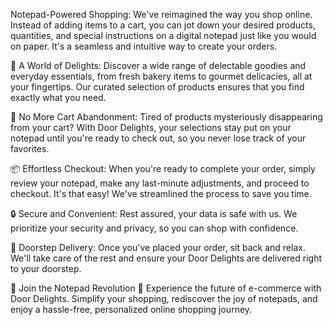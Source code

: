  Notepad-Powered Shopping: We've reimagined the way you shop online. Instead of adding items to a cart, you can jot down your desired products, quantities, and special instructions on a digital notepad just like you would on paper. It's a seamless and intuitive way to create your orders.

🥐 A World of Delights: Discover a wide range of delectable goodies and everyday essentials, from fresh bakery items to gourmet delicacies, all at your fingertips. Our curated selection of products ensures that you find exactly what you need.

🛒 No More Cart Abandonment: Tired of products mysteriously disappearing from your cart? With Door Delights, your selections stay put on your notepad until you're ready to check out, so you never lose track of your favorites.

📦 Effortless Checkout: When you're ready to complete your order, simply review your notepad, make any last-minute adjustments, and proceed to checkout. It's that easy! We've streamlined the process to save you time.

🔒 Secure and Convenient: Rest assured, your data is safe with us. We prioritize your security and privacy, so you can shop with confidence.

🚚 Doorstep Delivery: Once you've placed your order, sit back and relax. We'll take care of the rest and ensure your Door Delights are delivered right to your doorstep.

🤩 Join the Notepad Revolution 🤩
Experience the future of e-commerce with Door Delights. Simplify your shopping, rediscover the joy of notepads, and enjoy a hassle-free, personalized online shopping journey.
